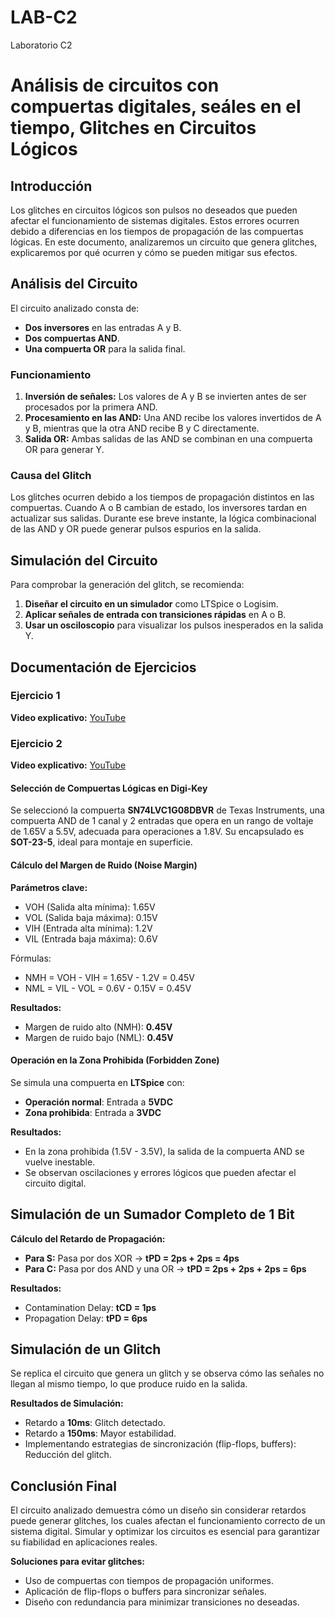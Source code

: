 # LAB-C2
Laboratorio C2 
# Análisis de circuitos con compuertas digitales, seáles en el tiempo, Glitches en Circuitos Lógicos

## Introducción
Los glitches en circuitos lógicos son pulsos no deseados que pueden afectar el funcionamiento de sistemas digitales. Estos errores ocurren debido a diferencias en los tiempos de propagación de las compuertas lógicas. En este documento, analizaremos un circuito que genera glitches, explicaremos por qué ocurren y cómo se pueden mitigar sus efectos.

## Análisis del Circuito
El circuito analizado consta de:
- **Dos inversores** en las entradas A y B.
- **Dos compuertas AND**.
- **Una compuerta OR** para la salida final.

### Funcionamiento
1. **Inversión de señales:** Los valores de A y B se invierten antes de ser procesados por la primera AND.
2. **Procesamiento en las AND:** Una AND recibe los valores invertidos de A y B, mientras que la otra AND recibe B y C directamente.
3. **Salida OR:** Ambas salidas de las AND se combinan en una compuerta OR para generar Y.

### Causa del Glitch
Los glitches ocurren debido a los tiempos de propagación distintos en las compuertas. Cuando A o B cambian de estado, los inversores tardan en actualizar sus salidas. Durante ese breve instante, la lógica combinacional de las AND y OR puede generar pulsos espurios en la salida.

## Simulación del Circuito
Para comprobar la generación del glitch, se recomienda:
1. **Diseñar el circuito en un simulador** como LTSpice o Logisim.
2. **Aplicar señales de entrada con transiciones rápidas** en A o B.
3. **Usar un osciloscopio** para visualizar los pulsos inesperados en la salida Y.

## Documentación de Ejercicios

### Ejercicio 1
**Video explicativo:** [YouTube](https://youtu.be/uEpsjXD6EYI)

### Ejercicio 2
**Video explicativo:** [YouTube](https://youtu.be/lhvAfLoD9Ms)

#### Selección de Compuertas Lógicas en Digi-Key
Se seleccionó la compuerta **SN74LVC1G08DBVR** de Texas Instruments, una compuerta AND de 1 canal y 2 entradas que opera en un rango de voltaje de 1.65V a 5.5V, adecuada para operaciones a 1.8V. Su encapsulado es **SOT-23-5**, ideal para montaje en superficie.

#### Cálculo del Margen de Ruido (Noise Margin)
**Parámetros clave:**
- VOH (Salida alta mínima): 1.65V
- VOL (Salida baja máxima): 0.15V
- VIH (Entrada alta mínima): 1.2V
- VIL (Entrada baja máxima): 0.6V

Fórmulas:
- NMH = VOH - VIH = 1.65V - 1.2V = 0.45V
- NML = VIL - VOL = 0.6V - 0.15V = 0.45V

**Resultados:**
- Margen de ruido alto (NMH): **0.45V**
- Margen de ruido bajo (NML): **0.45V**

#### Operación en la Zona Prohibida (Forbidden Zone)
Se simula una compuerta en **LTSpice** con:
- **Operación normal**: Entrada a **5VDC**
- **Zona prohibida**: Entrada a **3VDC**

**Resultados:**
- En la zona prohibida (1.5V - 3.5V), la salida de la compuerta AND se vuelve inestable.
- Se observan oscilaciones y errores lógicos que pueden afectar el circuito digital.

## Simulación de un Sumador Completo de 1 Bit
**Cálculo del Retardo de Propagación:**
- **Para S:** Pasa por dos XOR → **tPD = 2ps + 2ps = 4ps**
- **Para C:** Pasa por dos AND y una OR → **tPD = 2ps + 2ps + 2ps = 6ps**

**Resultados:**
- Contamination Delay: **tCD = 1ps**
- Propagation Delay: **tPD = 6ps**

## Simulación de un Glitch
Se replica el circuito que genera un glitch y se observa cómo las señales no llegan al mismo tiempo, lo que produce ruido en la salida.

**Resultados de Simulación:**
- Retardo a **10ms**: Glitch detectado.
- Retardo a **150ms**: Mayor estabilidad.
- Implementando estrategias de sincronización (flip-flops, buffers): Reducción del glitch.

## Conclusión Final
El circuito analizado demuestra cómo un diseño sin considerar retardos puede generar glitches, los cuales afectan el funcionamiento correcto de un sistema digital. Simular y optimizar los circuitos es esencial para garantizar su fiabilidad en aplicaciones reales.

**Soluciones para evitar glitches:**
- Uso de compuertas con tiempos de propagación uniformes.
- Aplicación de flip-flops o buffers para sincronizar señales.
- Diseño con redundancia para minimizar transiciones no deseadas.

